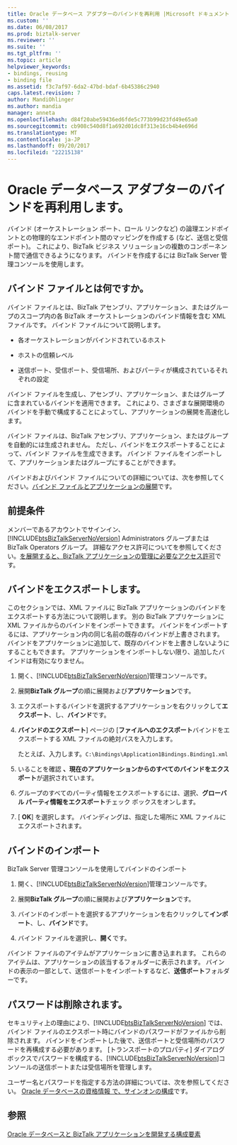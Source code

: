 ```yaml
---
title: Oracle データベース アダプターのバインドを再利用 |Microsoft ドキュメント
ms.custom: ''
ms.date: 06/08/2017
ms.prod: biztalk-server
ms.reviewer: ''
ms.suite: ''
ms.tgt_pltfrm: ''
ms.topic: article
helpviewer_keywords:
- bindings, reusing
- binding file
ms.assetid: f3c7af97-6da2-47bd-bdaf-6b45386c2940
caps.latest.revision: 7
author: MandiOhlinger
ms.author: mandia
manager: anneta
ms.openlocfilehash: d84f20abe59436ed6fde5c773b99d23fd49e65a0
ms.sourcegitcommit: cb908c540d8f1a692d01dc8f313e16cb4b4e696d
ms.translationtype: MT
ms.contentlocale: ja-JP
ms.lasthandoff: 09/20/2017
ms.locfileid: "22215138"
---
```

# <a name="reuse-oracle-database-adapter-bindings"></a>Oracle データベース アダプターのバインドを再利用します。
バインド (オーケストレーション ポート、ロール リンクなど) の論理エンドポイントとの物理的なエンドポイント間のマッピングを作成する (など、送信と受信ポート)。 これにより、BizTalk ビジネス ソリューションの複数のコンポーネント間で通信できるようになります。 バインドを作成するには BizTalk Server 管理コンソールを使用します。  
  
## <a name="what-is-a-binding-file"></a>バインド ファイルとは何ですか。  
 バインド ファイルとは、BizTalk アセンブリ、アプリケーション、またはグループのスコープ内の各 BizTalk オーケストレーションのバインド情報を含む XML ファイルです。 バインド ファイルについて説明します。  
  
-   各オーケストレーションがバインドされているホスト
  
-   ホストの信頼レベル
  
-   送信ポート、受信ポート、受信場所、およびパーティが構成されているそれぞれの設定
  
 バインド ファイルを生成し、アセンブリ、アプリケーション、またはグループに含まれているバインドを適用できます。 これにより、さまざまな展開環境のバインドを手動で構成することによってし、アプリケーションの展開を高速化します。  
  
 バインド ファイルは、BizTalk アセンブリ、アプリケーション、またはグループを自動的には生成されません。 ただし、バインドをエクスポートすることによって、バインド ファイルを生成できます。 バインド ファイルをインポートして、アプリケーションまたはグループにすることができます。  
  
 バインドおよびバインド ファイルについての詳細については、次を参照してください。[バインド ファイルとアプリケーションの展開](../../core/binding-files-and-application-deployment.md)です。

## <a name="prerequisites"></a>前提条件  
メンバーであるアカウントでサインイン、 [!INCLUDE[btsBizTalkServerNoVersion](../../includes/btsbiztalkservernoversion-md.md)] Administrators グループまたは BizTalk Operators グループ。 詳細なアクセス許可についてを参照してください。[を展開すると、BizTalk アプリケーションの管理に必要なアクセス許可](../../core/permissions-required-for-deploying-and-managing-a-biztalk-application.md)です。

 
## <a name="export-bindings"></a>バインドをエクスポートします。
このセクションでは、XML ファイルに BizTalk アプリケーションのバインドをエクスポートする方法について説明します。 別の BizTalk アプリケーションに XML ファイルからのバインドをインポートできます。 バインドをインポートするには、アプリケーション内の同じ名前の既存のバインドが上書きされます。 バインドをアプリケーションに追加して、既存のバインドを上書きしないようにすることもできます。 アプリケーションをインポートしない限り、追加したバインドは有効になりません。  
  
1.  開く、[!INCLUDE[btsBizTalkServerNoVersion](../../includes/btsbiztalkservernoversion-md.md)]管理コンソールです。  
  
2.  展開**BizTalk グループ**の順に展開および**アプリケーション**です。  
  
3.  エクスポートするバインドを選択するアプリケーションを右クリックして**エクスポート**、し、**バインド**です。  
  
4.  **バインドのエクスポート**] ページの [**ファイルへのエクスポート**バインドをエクスポートする XML ファイルの絶対パスを入力します。  
  
     たとえば、入力します。`C:\Bindings\Application1Bindings.Binding1.xml`  
  
5.  いることを確認 **、現在のアプリケーションからのすべてのバインドをエクスポート**が選択されています。  
  
6.  グループのすべてのパーティ情報をエクスポートするには、選択、**グローバル パーティ情報をエクスポート**チェック ボックスをオンします。  
  
7.  [ **OK**] を選択します。 バインディングは、指定した場所に XML ファイルにエクスポートされます。  

## <a name="import-bindings"></a>バインドのインポート
BizTalk Server 管理コンソールを使用してバインドのインポート  
  
1.  開く、[!INCLUDE[btsBizTalkServerNoVersion](../../includes/btsbiztalkservernoversion-md.md)]管理コンソールです。  
  
2.  展開**BizTalk グループ**の順に展開および**アプリケーション**です。  
  
3.  バインドのインポートを選択するアプリケーションを右クリックして**インポート**、し、**バインド**です。  
  
4.  バインド ファイルを選択し、**開く**です。  
  
バインド ファイルのアイテムがアプリケーションに書き込まれます。 これらのアイテムは、アプリケーションの該当するフォルダーに表示されます。 バインドの表示の一部として、送信ポートをインポートするなど、**送信ポート**フォルダーです。  

## <a name="passwords-are-removed"></a>パスワードは削除されます。  
セキュリティ上の理由により、[!INCLUDE[btsBizTalkServerNoVersion](../../includes/btsbiztalkservernoversion-md.md)] では、バインド ファイルのエクスポート時にバインドのパスワードがファイルから削除されます。 バインドをインポートした後で、送信ポートと受信場所のパスワードを再構成する必要があります。 [トランスポートのプロパティ] ダイアログ ボックスでパスワードを構成する、[!INCLUDE[btsBizTalkServerNoVersion](../../includes/btsbiztalkservernoversion-md.md)]コンソールの送信ポートまたは受信場所を管理します。 

ユーザー名とパスワードを指定する方法の詳細については、次を参照してください。 [Oracle データベースの資格情報 で、サインオンの構成](../../adapters-and-accelerators/adapter-oracle-database/configure-the-sign-in-credentials-for-the-oracle-database.md)です。  
  
## <a name="see-also"></a>参照  
[Oracle データベースと BizTalk アプリケーションを開発する構成要素](../../adapters-and-accelerators/adapter-oracle-database/building-blocks-to-develop-biztalk-applications-with-oracle-database.md)